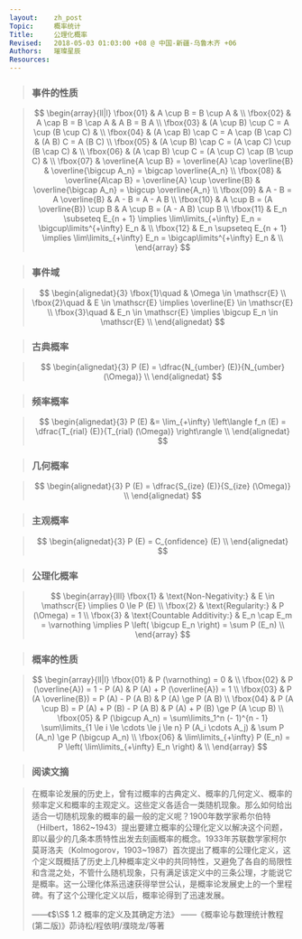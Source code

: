 ```yaml
---
layout:    zh_post
Topic:     概率统计
Title:     公理化概率
Revised:   2018-05-03 01:03:00 +08 @ 中国-新疆-乌鲁木齐 +06
Authors:   璀璨星辰
Resources:
---
```


> ### 事件的性质

> $$
> \begin{array}{ll|l}
> \fbox{01} & A \cup B = B \cup A                                                                       & \\
> \fbox{02} & A \cap B = B \cap A                                                                       & A B = B A \\
> \fbox{03} & (A \cup B) \cup C = A \cup (B \cup C)                                                     & \\
> \fbox{04} & (A \cap B) \cap C = A \cap (B \cap C)                                                     & (A B) C = A (B C) \\
> \fbox{05} & (A \cup B) \cap C = (A \cap C) \cup (B \cap C)                                            & \\
> \fbox{06} & (A \cap B) \cup C = (A \cup C) \cap (B \cup C)                                            & \\
> \fbox{07} & \overline{A \cup B} = \overline{A} \cap \overline{B}                                      & \overline{\bigcup A_n} = \bigcap \overline{A_n} \\
> \fbox{08} & \overline{A\cap B} = \overline{A} \cup \overline{B}                                       & \overline{\bigcap A_n} = \bigcup \overline{A_n} \\
> \fbox{09} & A - B = A \overline{B}                                                                    & A - B = A - A B \\
> \fbox{10} & A \cup B = (A \overline{B}) \cup B                                                        & A \cup B = (A - A B) \cup B \\
> \fbox{11} & E_n \subseteq E_{n + 1} \implies \lim\limits_{+\infty} E_n = \bigcup\limits^{+\infty} E_n & \\
> \fbox{12} & E_n \supseteq E_{n + 1} \implies \lim\limits_{+\infty} E_n = \bigcap\limits^{+\infty} E_n & \\
> \end{array}
> $$
>

> ### 事件域

> $$
> \begin{alignedat}{3}
> \fbox{1}\quad & \Omega \in \mathscr{E} \\
> \fbox{2}\quad & E \in \mathscr{E} \implies \overline{E} \in \mathscr{E} \\
> \fbox{3}\quad & E_n \in \mathscr{E} \implies \bigcup E_n \in \mathscr{E} \\
> \end{alignedat}
> $$
>

> ### 古典概率

> $$
> \begin{alignedat}{3}
> P (E) = \dfrac{N_{umber} (E)}{N_{umber} (\Omega)} \\
> \end{alignedat}
> $$
>

> ### 频率概率

> $$
> \begin{alignedat}{3}
> P (E) &= \lim_{+\infty} \left\langle f_n (E) = \dfrac{T_{rial} (E)}{T_{rial} (\Omega)} \right\rangle \\
> \end{alignedat}
> $$
>

> ### 几何概率

> $$
> \begin{alignedat}{3}
> P (E) = \dfrac{S_{ize} (E)}{S_{ize} (\Omega)} \\
> \end{alignedat}
> $$
>

> ### 主观概率

> $$
> \begin{alignedat}{3}
> P (E) = C_{onfidence} (E) \\
> \end{alignedat}
> $$
>

> ### 公理化概率

> $$
> \begin{array}{lll}
> \fbox{1} & \text{Non-Negativity:}       & E \in \mathscr{E} \implies 0 \le P (E) \\
> \fbox{2} & \text{Regularity:}           & P (\Omega) = 1 \\
> \fbox{3} & \text{Countable Additivity:} & E_n \cap E_m = \varnothing \implies P \left( \bigcup E_n \right) = \sum P (E_n) \\
> \end{array}
> $$
>

> ### 概率的性质

> $$
> \begin{array}{ll|l}
> \fbox{01} & P (\varnothing) = 0                                                                                             & \\
> \fbox{02} & P (\overline{A}) = 1 - P (A)                                                                                    & P (A) + P (\overline{A}) = 1 \\
> \fbox{03} & P (A \overline{B}) = P (A) - P (A B)                                                                            & P (A) \ge P (A B) \\
> \fbox{04} & P (A \cup B) = P (A) + P (B) - P (A B)                                                                          & P (A) + P (B) \ge P (A \cup B) \\
> \fbox{05} & P (\bigcup A_n) = \sum\limits_1^n (- 1)^{n - 1} \sum\limits_{1 \le i \le \cdots \le j \le n} P (A_i \cdots A_j) & \sum P (A_n) \ge P (\bigcup A_n) \\
> \fbox{06} & \lim\limits_{+\infty} P (E_n) = P \left( \lim\limits_{+\infty} E_n \right)                                      & \\
> \end{array}
> $$
>

> ### 阅读文摘

> 在概率论发展的历史上，曾有过概率的古典定义、概率的几何定义、概率的频率定义和概率的主观定义。这些定义各适合一类随机现象。那么如何给出适合一切随机现象的概率的最一般的定义呢？1900年数学家希尔伯特（Hilbert，1862~1943）提出要建立概率的公理化定义以解决这个问题，即以最少的几条本质特性出发去刻画概率的概念。1933年苏联数学家柯尔莫哥洛夫（Kolmogorov，1903~1987）首次提出了概率的公理化定义，这个定义既概括了历史上几种概率定义中的共同特性，又避免了各自的局限性和含混之处，不管什么随机现象，只有满足该定义中的三条公理，才能说它是概率。这一公理化体系迅速获得举世公认，是概率论发展史上的一个里程碑。有了这个公理化定义以后，概率论得到了迅速发展。
>
> ——《$\S$ 1.2 概率的定义及其确定方法》
> ——《概率论与数理统计教程 (第二版)》茆诗松/程依明/濮晓龙/等著
